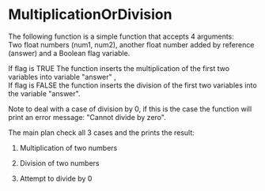 # MultiplicationOrDivision

The following function is a simple function that accepts 4 arguments: </br>
Two float numbers (num1, num2), another float number added by reference (answer) and a Boolean flag variable.

If flag is TRUE The function inserts the multiplication of the first two variables into variable "answer" , </br>
If flag is FALSE the function inserts the division of the first two variables into the variable "answer".

Note to deal with a case of division by 0, if this is the case the function will print an error message: "Cannot divide by zero".

The main plan check all 3 cases and the prints the result:

1. Multiplication of two numbers

2. Division of two numbers

3. Attempt to divide by 0
